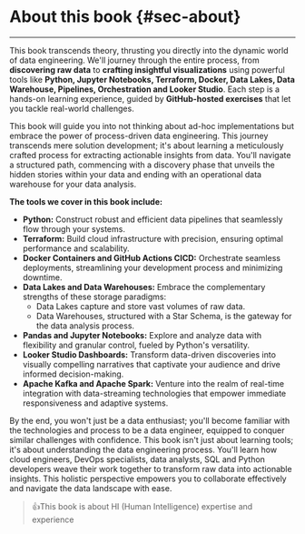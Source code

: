 # About this book {#sec-about}

---

This book transcends theory, thrusting you directly into the dynamic world of data engineering. We'll journey through the entire process, from **discovering raw data** to **crafting insightful visualizations** using powerful tools like **Python, Jupyter Notebooks, Terraform, Docker, Data Lakes, Data Warehouse, Pipelines, Orchestration and Looker Studio**. Each step is a hands-on learning experience, guided by **GitHub-hosted exercises** that let you tackle real-world challenges.

This book will guide you into not thinking about ad-hoc implementations but embrace the power of process-driven data engineering. This journey transcends mere solution development; it's about learning a meticulously crafted process for extracting actionable insights from data. You'll navigate a structured path, commencing with a discovery phase that unveils the hidden stories within your data and ending with an operational data warehouse for your data analysis.

**The tools we cover in this book include:**

- **Python:** Construct robust and efficient data pipelines that seamlessly flow through your systems.
- **Terraform:** Build cloud infrastructure with precision, ensuring optimal performance and scalability.
- **Docker Containers and GitHub Actions CICD:** Orchestrate seamless deployments, streamlining your development process and minimizing downtime.
- **Data Lakes and Data Warehouses:** Embrace the complementary strengths of these storage paradigms:
    - Data Lakes capture and store vast volumes of raw data.
    - Data Warehouses, structured with a Star Schema, is the gateway for the data analysis process.
- **Pandas and Jupyter Notebooks:** Explore and analyze data with flexibility and granular control, fueled by Python's versatility.
- **Looker Studio Dashboards:** Transform data-driven discoveries into visually compelling narratives that captivate your audience and drive informed decision-making.
- **Apache Kafka and Apache Spark:** Venture into the realm of real-time integration with data-streaming technologies that empower immediate responsiveness and adaptive systems.

By the end, you won't just be a data enthusiast; you'll become familiar with the technologies and process to be a data engineer, equipped to conquer similar challenges with confidence. This book isn't just about learning tools; it's about understanding the data engineering process. You'll learn how cloud engineers, DevOps specialists, data analysts, SQL and Python developers weave their work together to transform raw data into actionable insights. This holistic perspective empowers you to collaborate effectively and navigate the data landscape with ease.

> 👍This book is about HI (Human Intelligence) expertise and experience  